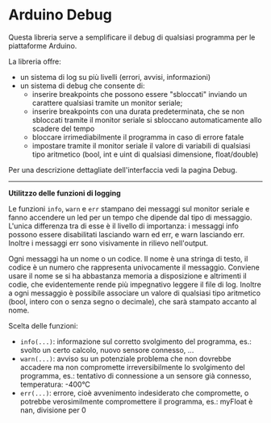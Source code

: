 Arduino Debug
=============

Questa libreria serve a semplificare il debug di qualsiasi programma per le
piattaforme Arduino.

La libreria offre:

- un sistema di log su più livelli (errori, avvisi, informazioni)
- un sistema di debug che consente di:
  -  inserire breakpoints che possono essere "sbloccati" inviando un carattere
  qualsiasi tramite un monitor seriale;
  -  inserire breakpoints con una durata predeterminata, che se non sbloccati
  tramite il monitor seriale si sbloccano automaticamente allo scadere del tempo
  -  bloccare irrimediabilmente il programma in caso di errore fatale
  -  impostare tramite il monitor seriale il valore di variabili di qualsiasi
  tipo aritmetico (bool, int e uint di qualsiasi dimensione, float/double)


Per una descrizione dettagliate dell'interfaccia vedi la pagina Debug.

---

**Utilitzzo delle funzioni di logging**


Le funzioni `info`, `warn` e `err` stampano dei messaggi sul monitor seriale
e fanno accendere un led per un tempo che dipende dal tipo di messaggio.
L'unica differenza tra di esse è il livello di importanza: i messaggi info
possono essere disabilitati lasciando warn ed err, e warn lasciando err.
Inoltre i messaggi err sono visivamente in rilievo nell'output.

Ogni messaggi ha un nome o un codice. Il nome è una stringa di testo, il codice
è un numero che rappresenta univocamente il messaggio. Conviene usare il
nome se si ha abbastanza memoria a disposizione e altrimenti il codie, che
evidentemente rende più impegnativo leggere il file di log.
Inoltre a ogni messaggio è possibile associare un valore di qualsiasi tipo
aritmetico (bool, intero con o senza segno o decimale), che sarà stampato
accanto al nome.

Scelta delle funzioni:
- `info(...)`: informazione sul corretto svolgimento del programma, es.:
    svolto un certo calcolo, nuovo sensore connesso, ...
- `warn(...)`: avviso su un potenziale problema che non dovrebbe accadere
    ma non compromette irreversibilmente lo svolgimento del programma, es.:
    tentativo di connessione a un sensore già connesso, temperatura: -400°C
- `err(...)`: errore, cioè avvenimento indesiderato che compromette, o
    potrebbe verosimilmente compromettere il programma, es.: myFloat è nan,
    divisione per 0
